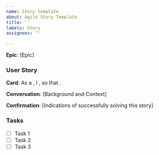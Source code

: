 ```yaml
---
name: Story template
about: Agile Story Template
title: ''
labels: Story
assignees: ''

---
```


**Epic**: [Epic]

### User Story

**Card**: As a , I , so that .

**Conversation**: [Background and Context]

**Confirmation**: [Indications of successfully solving this story]

### Tasks

- [ ] Task 1
- [ ] Task 2
- [ ] Task 3
